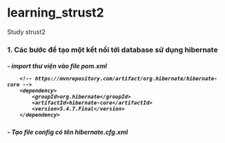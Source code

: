# learning_strust2
Study strust2
<h3>
    1. Các bước để tạo một kết nối tới database sử dụng hibernate
</h3>
<h5>
    - import thư viện vào file pom.xml
    
        <!-- https://mvnrepository.com/artifact/org.hibernate/hibernate-core -->
        <dependency>
            <groupId>org.hibernate</groupId>
            <artifactId>hibernate-core</artifactId>
            <version>5.4.7.Final</version>
        </dependency>
</h5>
<h5>
    - Tạo file config có tên hibernate.cfg.xml
</h5>
